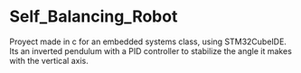 # Self_Balancing_Robot
 
Proyect made in c for an embedded systems class, using STM32CubeIDE. Its an inverted pendulum with a PID controller to stabilize the angle it makes with the vertical axis.
